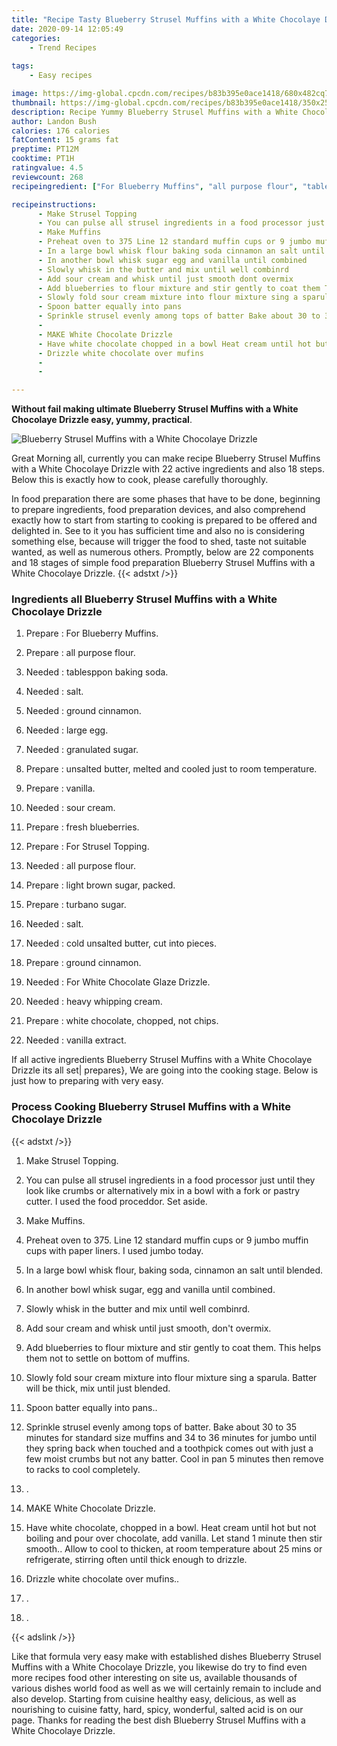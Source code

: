 ```yaml
---
title: "Recipe Tasty Blueberry Strusel Muffins with a White Chocolaye Drizzle"
date: 2020-09-14 12:05:49
categories:
    - Trend Recipes
    
tags:
    - Easy recipes

image: https://img-global.cpcdn.com/recipes/b83b395e0ace1418/680x482cq70/blueberry-strusel-muffins-with-a-white-chocolaye-drizzle-recipe-main-photo.jpg
thumbnail: https://img-global.cpcdn.com/recipes/b83b395e0ace1418/350x250cq70/blueberry-strusel-muffins-with-a-white-chocolaye-drizzle-recipe-main-photo.jpg
description: Recipe Yummy Blueberry Strusel Muffins with a White Chocolaye Drizzle with 22 ingredients and 18 stages of easy cooking.
author: Landon Bush
calories: 176 calories
fatContent: 15 grams fat
preptime: PT12M
cooktime: PT1H
ratingvalue: 4.5
reviewcount: 268
recipeingredient: ["For Blueberry Muffins", "all purpose flour", "tablesppon baking soda", "salt", "ground cinnamon", "large egg", "granulated sugar", "unsalted butter melted and cooled just to room temperature", "vanilla", "sour cream", "fresh blueberries", "For Strusel Topping", "all purpose flour", "light brown sugar packed", "turbano sugar", "salt", "cold unsalted butter cut into pieces", "ground cinnamon", "For White Chocolate Glaze Drizzle", "heavy whipping cream", "white chocolate chopped not chips", "vanilla extract"]

recipeinstructions: 
      - Make Strusel Topping 
      - You can pulse all strusel ingredients in a food processor just until they look like crumbs or alternatively mix in a bowl with a fork or pastry cutter I used the food proceddor Set aside 
      - Make Muffins 
      - Preheat oven to 375 Line 12 standard muffin cups or 9 jumbo muffin cups with paper liners I used jumbo today 
      - In a large bowl whisk flour baking soda cinnamon an salt until blended 
      - In another bowl whisk sugar egg and vanilla until combined 
      - Slowly whisk in the butter and mix until well combinrd 
      - Add sour cream and whisk until just smooth dont overmix 
      - Add blueberries to flour mixture and stir gently to coat them This helps them not to settle on bottom of muffins 
      - Slowly fold sour cream mixture into flour mixture sing a sparula Batter will be thick mix until just blended 
      - Spoon batter equally into pans 
      - Sprinkle strusel evenly among tops of batter Bake about 30 to 35 minutes for standard size muffins and 34 to 36 minutes for jumbo until they spring back when touched and a toothpick comes out with just a few moist crumbs but not any batter Cool in pan 5 minutes then remove to racks to cool completely 
      -  
      - MAKE White Chocolate Drizzle 
      - Have white chocolate chopped in a bowl Heat cream until hot but not boiling and pour over chocolate add vanilla Let stand 1 minute then stir smooth Allow to cool to thicken at room temperature about 25 mins or refrigerate stirring often until thick enough to drizzle 
      - Drizzle white chocolate over mufins 
      -  
      - 

---
```




**Without fail making ultimate Blueberry Strusel Muffins with a White Chocolaye Drizzle easy, yummy, practical**. 


![Blueberry Strusel Muffins with a White Chocolaye Drizzle](https://img-global.cpcdn.com/recipes/b83b395e0ace1418/680x482cq70/blueberry-strusel-muffins-with-a-white-chocolaye-drizzle-recipe-main-photo.jpg "Blueberry Strusel Muffins with a White Chocolaye Drizzle")




Great Morning all, currently you can make recipe Blueberry Strusel Muffins with a White Chocolaye Drizzle with 22 active ingredients and also 18 steps. Below this is exactly how to cook, please carefully thoroughly.

In food preparation there are some phases that have to be done, beginning to prepare ingredients, food preparation devices, and also comprehend exactly how to start from starting to cooking is prepared to be offered and delighted in. See to it you has sufficient time and also no is considering something else, because will trigger the food to shed, taste not suitable wanted, as well as numerous others. Promptly, below are 22 components and 18 stages of simple food preparation Blueberry Strusel Muffins with a White Chocolaye Drizzle.
{{< adstxt />}}

### Ingredients all Blueberry Strusel Muffins with a White Chocolaye Drizzle


1. Prepare  : For Blueberry Muffins.

1. Prepare  : all purpose flour.

1. Needed  : tablesppon baking soda.

1. Needed  : salt.

1. Needed  : ground cinnamon.

1. Needed  : large egg.

1. Needed  : granulated sugar.

1. Prepare  : unsalted butter, melted and cooled just to room temperature.

1. Prepare  : vanilla.

1. Needed  : sour cream.

1. Prepare  : fresh blueberries.

1. Prepare  : For Strusel Topping.

1. Needed  : all purpose flour.

1. Prepare  : light brown sugar, packed.

1. Prepare  : turbano sugar.

1. Needed  : salt.

1. Needed  : cold unsalted butter, cut into pieces.

1. Prepare  : ground cinnamon.

1. Needed  : For White Chocolate Glaze Drizzle.

1. Needed  : heavy whipping cream.

1. Prepare  : white chocolate, chopped, not chips.

1. Needed  : vanilla extract.



If all active ingredients Blueberry Strusel Muffins with a White Chocolaye Drizzle its all set| prepares}, We are going into the cooking stage. Below is just how to preparing with very easy.

### Process Cooking Blueberry Strusel Muffins with a White Chocolaye Drizzle

{{< adstxt />}}


1. Make Strusel Topping.



1. You can pulse all strusel ingredients in a food processor just until they look like crumbs or alternatively mix in a bowl with a fork or pastry cutter. I used the food proceddor. Set aside.



1. Make Muffins.



1. Preheat oven to 375. Line 12 standard muffin cups or 9 jumbo muffin cups with paper liners. I used jumbo today.



1. In a large bowl whisk flour, baking soda, cinnamon an salt until blended.



1. In another bowl whisk sugar, egg and vanilla until combined.



1. Slowly whisk in the butter and mix until well combinrd.



1. Add sour cream and whisk until just smooth, don&#39;t overmix.



1. Add blueberries to flour mixture and stir gently to coat them. This helps them not to settle on bottom of muffins.



1. Slowly fold sour cream mixture into flour mixture sing a sparula. Batter will be thick, mix until just blended.



1. Spoon batter equally into pans..



1. Sprinkle strusel evenly among tops of batter. Bake about 30 to 35 minutes for standard size muffins and 34 to 36 minutes for jumbo until they spring back when touched and a toothpick comes out with just a few moist crumbs but not any batter. Cool in pan 5 minutes then remove to racks to cool completely.



1. .



1. MAKE White Chocolate Drizzle.



1. Have white chocolate, chopped in a bowl. Heat cream until hot but not boiling and pour over chocolate, add vanilla. Let stand 1 minute then stir smooth.. Allow to cool to thicken, at room temperature about 25 mins or refrigerate, stirring often until thick enough to drizzle.



1. Drizzle white chocolate over mufins..



1. .



1. .





{{< adslink />}}

Like that formula very easy make with established dishes Blueberry Strusel Muffins with a White Chocolaye Drizzle, you likewise do try to find even more recipes food other interesting on site us, available thousands of various dishes world food as well as we will certainly remain to include and also develop. Starting from cuisine healthy easy, delicious, as well as nourishing to cuisine fatty, hard, spicy, wonderful, salted acid is on our page. Thanks for reading the best dish Blueberry Strusel Muffins with a White Chocolaye Drizzle.
